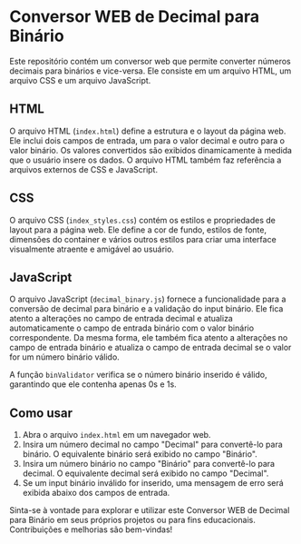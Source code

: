 # Conversor WEB de Decimal para Binário

Este repositório contém um conversor web que permite converter números decimais para binários e vice-versa. Ele consiste em um arquivo HTML, um arquivo CSS e um arquivo JavaScript.

## HTML

O arquivo HTML (`index.html`) define a estrutura e o layout da página web. Ele inclui dois campos de entrada, um para o valor decimal e outro para o valor binário. Os valores convertidos são exibidos dinamicamente à medida que o usuário insere os dados. O arquivo HTML também faz referência a arquivos externos de CSS e JavaScript.

## CSS

O arquivo CSS (`index_styles.css`) contém os estilos e propriedades de layout para a página web. Ele define a cor de fundo, estilos de fonte, dimensões do container e vários outros estilos para criar uma interface visualmente atraente e amigável ao usuário.

## JavaScript

O arquivo JavaScript (`decimal_binary.js`) fornece a funcionalidade para a conversão de decimal para binário e a validação do input binário. Ele fica atento a alterações no campo de entrada decimal e atualiza automaticamente o campo de entrada binário com o valor binário correspondente. Da mesma forma, ele também fica atento a alterações no campo de entrada binário e atualiza o campo de entrada decimal se o valor for um número binário válido.

A função `binValidator` verifica se o número binário inserido é válido, garantindo que ele contenha apenas 0s e 1s.

## Como usar

1. Abra o arquivo `index.html` em um navegador web.
2. Insira um número decimal no campo "Decimal" para convertê-lo para binário. O equivalente binário será exibido no campo "Binário".
3. Insira um número binário no campo "Binário" para convertê-lo para decimal. O equivalente decimal será exibido no campo "Decimal".
4. Se um input binário inválido for inserido, uma mensagem de erro será exibida abaixo dos campos de entrada.

Sinta-se à vontade para explorar e utilizar este Conversor WEB de Decimal para Binário em seus próprios projetos ou para fins educacionais. Contribuições e melhorias são bem-vindas!
